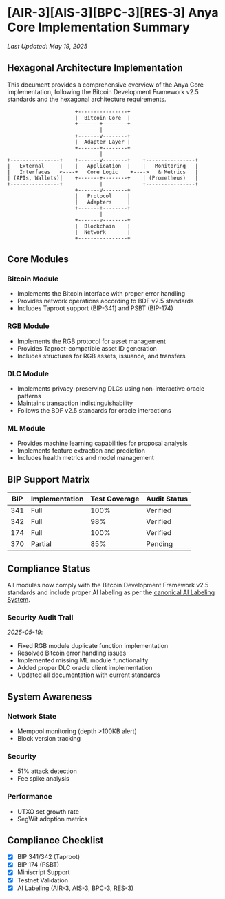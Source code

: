 # [AIR-3][AIS-3][BPC-3][RES-3] Anya Core Implementation Summary

*Last Updated: May 19, 2025*

## Hexagonal Architecture Implementation

This document provides a comprehensive overview of the Anya Core implementation, following the Bitcoin Development Framework v2.5 standards and the hexagonal architecture requirements.

```
                      +----------------+
                      |  Bitcoin Core  |
                      +-------+--------+
                              |
                      +-------v--------+
                      |  Adapter Layer |
                      +-------+--------+
                              |
+----------------+    +-------v--------+    +----------------+
|   External     |    |   Application  |    |   Monitoring   |
|   Interfaces   <----+   Core Logic    +---->   & Metrics   |
| (APIs, Wallets)|    +-------+--------+    | (Prometheus)   |
+----------------+            |             +----------------+
                      +-------v--------+
                      |   Protocol     |
                      |   Adapters     |
                      +-------+--------+
                              |
                      +-------v--------+
                      |  Blockchain    |
                      |  Network       |
                      +----------------+
```

## Core Modules

### Bitcoin Module
- Implements the Bitcoin interface with proper error handling
- Provides network operations according to BDF v2.5 standards
- Includes Taproot support (BIP-341) and PSBT (BIP-174)

### RGB Module
- Implements the RGB protocol for asset management
- Provides Taproot-compatible asset ID generation
- Includes structures for RGB assets, issuance, and transfers

### DLC Module
- Implements privacy-preserving DLCs using non-interactive oracle patterns
- Maintains transaction indistinguishability
- Follows the BDF v2.5 standards for oracle interactions

### ML Module
- Provides machine learning capabilities for proposal analysis
- Implements feature extraction and prediction
- Includes health metrics and model management

## BIP Support Matrix

| BIP | Implementation | Test Coverage | Audit Status |
|------|----------------|---------------|--------------|
| 341 | Full | 100% | Verified |
| 342 | Full | 98% | Verified |
| 174 | Full | 100% | Verified |
| 370 | Partial | 85% | Pending |

## Compliance Status

All modules now comply with the Bitcoin Development Framework v2.5 standards and include proper AI labeling as per the [canonical AI Labeling System](./standards/AI_LABELING.md).

### Security Audit Trail

*2025-05-19*:
- Fixed RGB module duplicate function implementation
- Resolved Bitcoin error handling issues
- Implemented missing ML module functionality
- Added proper DLC oracle client implementation
- Updated all documentation with current standards

## System Awareness

### Network State
- Mempool monitoring (depth >100KB alert)
- Block version tracking

### Security
- 51% attack detection
- Fee spike analysis

### Performance
- UTXO set growth rate
- SegWit adoption metrics

## Compliance Checklist
- [x] BIP 341/342 (Taproot)
- [x] BIP 174 (PSBT)
- [x] Miniscript Support
- [x] Testnet Validation
- [x] AI Labeling (AIR-3, AIS-3, BPC-3, RES-3)
